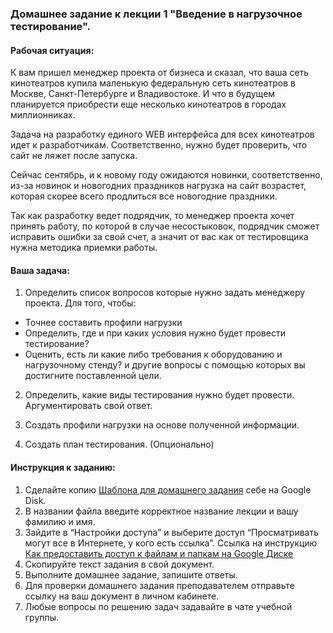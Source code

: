 ### Домашнее задание к лекции 1 "Введение в нагрузочное тестирование".
#### Рабочая ситуация:
К вам пришел менеджер проекта от бизнеса и сказал, что ваша сеть кинотеатров купила маленькую федеральную сеть кинотеатров в Москве, Санкт-Петербурге и Владивостоке. И что в будущем планируется приобрести еще несколько кинотеатров в городах миллионниках. 

Задача на разработку единого WEB интерфейса для всех кинотеатров идет к разработчикам. Соответственно, нужно будет проверить, что сайт не ляжет после запуска.

Сейчас сентябрь, и к новому году ожидаются новинки, соответственно, из-за новинок и новогодних праздников нагрузка на сайт возрастет, которая скорее всего продлиться все новогодние праздники. 

Так как разработку ведет подрядчик, то менеджер проекта хочет принять работу, по которой в случае несостыковок, подрядчик сможет исправить ошибки за свой счет, а значит от вас как от тестировщика нужна методика приемки работы.


#### Ваша задача:

1) Определить список вопросов которые нужно задать менеджеру проекта.
Для того, чтобы:
* Точнее составить профили нагрузки
* Определить, где и при каких условия нужно будет провести тестирование?
* Оценить, есть ли какие либо требования к оборудованию и нагрузочному стенду?
и другие вопросы с помощью которых вы достигните поставленной цели.

2. Определить, какие виды тестирования нужно будет провести. Аргументировать свой ответ.

3. Создать профили нагрузки на основе полученной информации.

4. Создать план тестирования. (Опционально)

#### Инструкция к заданию:

1. Сделайте копию [Шаблона для домашнего задания](https://docs.google.com/document/d/1Az8mgIB_O9d1GI3E4QBG5PpFG0xzNfZ36DMetncaHnU/edit?usp=sharing) себе на Google Disk.
2. В названии файла введите корректное название лекции и вашу фамилию и имя.
3. Зайдите в “Настройки доступа” и выберите доступ “Просматривать могут все в Интернете, у кого есть ссылка”. Ссылка на инструкцию [Как предоставить доступ к файлам и папкам на Google Диске](https://support.google.com/docs/answer/2494822?hl=ru&co=GENIE.Platform%3DDesktop)
4. Скопируйте текст задания в свой документ.
5. Выполните домашнее задание, запишите ответы.
6. Для проверки домашнего задания преподавателем отправьте ссылку на ваш документ в личном кабинете.
7. Любые вопросы по решению задач задавайте в чате учебной группы.

